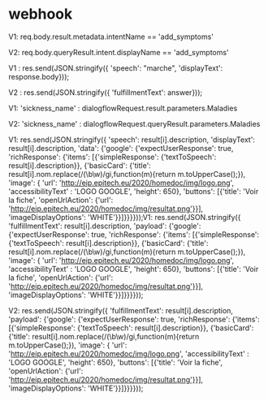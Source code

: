 # webhook

V1: req.body.result.metadata.intentName == 'add_symptoms'

V2: req.body.queryResult.intent.displayName == 'add_symptoms'

V1 : res.send(JSON.stringify({ 'speech': "marche", 'displayText': response.body}));

V2 : res.send(JSON.stringify({ 'fulfillmentText': answer}));

V1:  'sickness_name' : dialogflowRequest.result.parameters.Maladies

V2:  'sickness_name' : dialogflowRequest.queryResult.parameters.Maladies

V1:  res.send(JSON.stringify({ 'speech': result[i].description, 'displayText': result[i].description, 'data': {'google': {'expectUserResponse': true, 'richResponse': {'items': [{'simpleResponse': {'textToSpeech': result[i].description}}, {'basicCard': {'title': result[i].nom.replace(/(\b\w)/gi,function(m){return m.toUpperCase();}), 'image': { 'url': 'http://eip.epitech.eu/2020/homedoc/img/logo.png',
        'accessibilityText' : 'LOGO GOOGLE', 'height': 650}, 'buttons': [{'title': 'Voir la fiche', 'openUrlAction': {'url': 'http://eip.epitech.eu/2020/homedoc/img/resultat.png'}}], 'imageDisplayOptions': 'WHITE'}}]}}}}));V1:  res.send(JSON.stringify({ 'fulfillmentText': result[i].description, 'payload': {'google': {'expectUserResponse': true, 'richResponse': {'items': [{'simpleResponse': {'textToSpeech': result[i].description}}, {'basicCard': {'title': result[i].nom.replace(/(\b\w)/gi,function(m){return m.toUpperCase();}), 'image': { 'url': 'http://eip.epitech.eu/2020/homedoc/img/logo.png',
                                        'accessibilityText' : 'LOGO GOOGLE', 'height': 650}, 'buttons': [{'title': 'Voir la fiche', 'openUrlAction': {'url': 'http://eip.epitech.eu/2020/homedoc/img/resultat.png'}}], 'imageDisplayOptions': 'WHITE'}}]}}}}));

V2:  res.send(JSON.stringify({ 'fulfillmentText': result[i].description, 'payload': {'google': {'expectUserResponse': true, 'richResponse': {'items': [{'simpleResponse': {'textToSpeech': result[i].description}}, {'basicCard': {'title': result[i].nom.replace(/(\b\w)/gi,function(m){return m.toUpperCase();}), 'image': { 'url': 'http://eip.epitech.eu/2020/homedoc/img/logo.png',
                                        'accessibilityText' : 'LOGO GOOGLE', 'height': 650}, 'buttons': [{'title': 'Voir la fiche', 'openUrlAction': {'url': 'http://eip.epitech.eu/2020/homedoc/img/resultat.png'}}], 'imageDisplayOptions': 'WHITE'}}]}}}}));